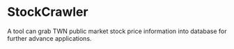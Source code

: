 # StockCrawler
A tool can grab TWN public market stock price information into database for further advance applications.
